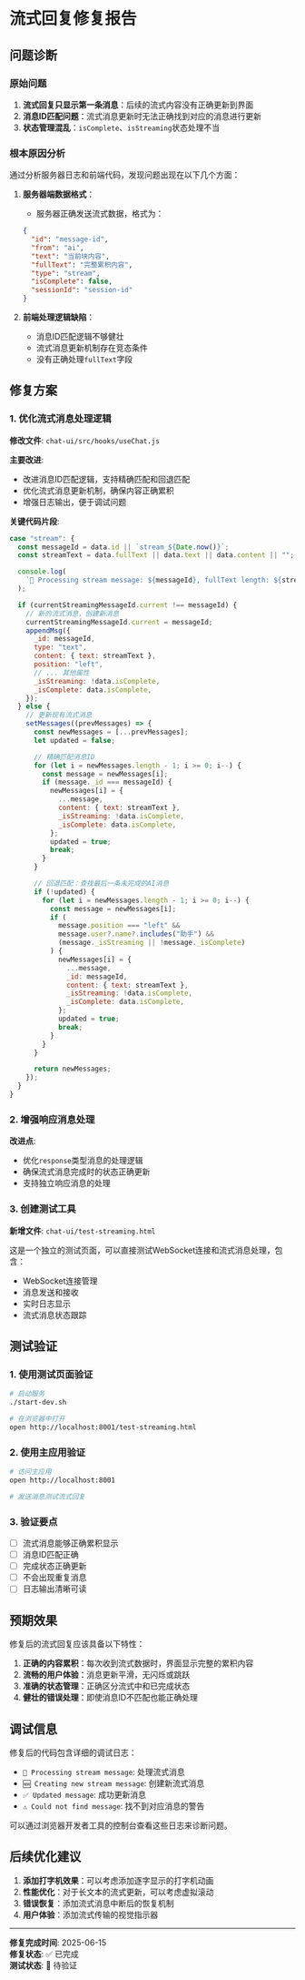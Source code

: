 # 流式回复修复报告

## 问题诊断

### 原始问题

1. **流式回复只显示第一条消息**：后续的流式内容没有正确更新到界面
2. **消息ID匹配问题**：流式消息更新时无法正确找到对应的消息进行更新
3. **状态管理混乱**：`isComplete`、`isStreaming`状态处理不当

### 根本原因分析

通过分析服务器日志和前端代码，发现问题出现在以下几个方面：

1. **服务器端数据格式**：

   - 服务器正确发送流式数据，格式为：

   ```json
   {
     "id": "message-id",
     "from": "ai",
     "text": "当前块内容",
     "fullText": "完整累积内容",
     "type": "stream",
     "isComplete": false,
     "sessionId": "session-id"
   }
   ```

2. **前端处理逻辑缺陷**：
   - 消息ID匹配逻辑不够健壮
   - 流式消息更新机制存在竞态条件
   - 没有正确处理`fullText`字段

## 修复方案

### 1. 优化流式消息处理逻辑

**修改文件**: `chat-ui/src/hooks/useChat.js`

**主要改进**:

- 改进消息ID匹配逻辑，支持精确匹配和回退匹配
- 优化流式消息更新机制，确保内容正确累积
- 增强日志输出，便于调试问题

**关键代码片段**:

```javascript
case "stream": {
  const messageId = data.id || `stream_${Date.now()}`;
  const streamText = data.fullText || data.text || data.content || "";

  console.log(
    `🔄 Processing stream message: ${messageId}, fullText length: ${streamText.length}, isComplete: ${data.isComplete}`
  );

  if (currentStreamingMessageId.current !== messageId) {
    // 新的流式消息，创建新消息
    currentStreamingMessageId.current = messageId;
    appendMsg({
      _id: messageId,
      type: "text",
      content: { text: streamText },
      position: "left",
      // ... 其他属性
      _isStreaming: !data.isComplete,
      _isComplete: data.isComplete,
    });
  } else {
    // 更新现有流式消息
    setMessages((prevMessages) => {
      const newMessages = [...prevMessages];
      let updated = false;

      // 精确匹配消息ID
      for (let i = newMessages.length - 1; i >= 0; i--) {
        const message = newMessages[i];
        if (message._id === messageId) {
          newMessages[i] = {
            ...message,
            content: { text: streamText },
            _isStreaming: !data.isComplete,
            _isComplete: data.isComplete,
          };
          updated = true;
          break;
        }
      }

      // 回退匹配：查找最后一条未完成的AI消息
      if (!updated) {
        for (let i = newMessages.length - 1; i >= 0; i--) {
          const message = newMessages[i];
          if (
            message.position === "left" &&
            message.user?.name?.includes("助手") &&
            (message._isStreaming || !message._isComplete)
          ) {
            newMessages[i] = {
              ...message,
              _id: messageId,
              content: { text: streamText },
              _isStreaming: !data.isComplete,
              _isComplete: data.isComplete,
            };
            updated = true;
            break;
          }
        }
      }

      return newMessages;
    });
  }
}
```

### 2. 增强响应消息处理

**改进点**:

- 优化`response`类型消息的处理逻辑
- 确保流式消息完成时的状态正确更新
- 支持独立响应消息的处理

### 3. 创建测试工具

**新增文件**: `chat-ui/test-streaming.html`

这是一个独立的测试页面，可以直接测试WebSocket连接和流式消息处理，包含：

- WebSocket连接管理
- 消息发送和接收
- 实时日志显示
- 流式消息状态跟踪

## 测试验证

### 1. 使用测试页面验证

```bash
# 启动服务
./start-dev.sh

# 在浏览器中打开
open http://localhost:8001/test-streaming.html
```

### 2. 使用主应用验证

```bash
# 访问主应用
open http://localhost:8001

# 发送消息测试流式回复
```

### 3. 验证要点

- [ ] 流式消息能够正确累积显示
- [ ] 消息ID匹配正确
- [ ] 完成状态正确更新
- [ ] 不会出现重复消息
- [ ] 日志输出清晰可读

## 预期效果

修复后的流式回复应该具备以下特性：

1. **正确的内容累积**：每次收到流式数据时，界面显示完整的累积内容
2. **流畅的用户体验**：消息更新平滑，无闪烁或跳跃
3. **准确的状态管理**：正确区分流式中和已完成状态
4. **健壮的错误处理**：即使消息ID不匹配也能正确处理

## 调试信息

修复后的代码包含详细的调试日志：

- `🔄 Processing stream message`: 处理流式消息
- `🆕 Creating new stream message`: 创建新流式消息
- `✅ Updated message`: 成功更新消息
- `⚠️ Could not find message`: 找不到对应消息的警告

可以通过浏览器开发者工具的控制台查看这些日志来诊断问题。

## 后续优化建议

1. **添加打字机效果**：可以考虑添加逐字显示的打字机动画
2. **性能优化**：对于长文本的流式更新，可以考虑虚拟滚动
3. **错误恢复**：添加流式消息中断后的恢复机制
4. **用户体验**：添加流式传输的视觉指示器

---

**修复完成时间**: 2025-06-15  
**修复状态**: ✅ 已完成  
**测试状态**: 🧪 待验证
